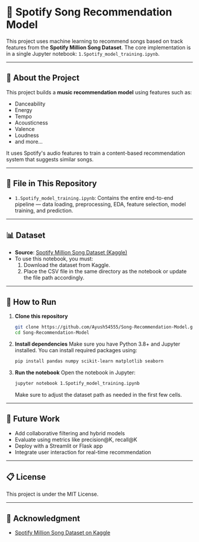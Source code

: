 # 🎵 Spotify Song Recommendation Model

This project uses machine learning to recommend songs based on track features from the **Spotify Million Song Dataset**. The core implementation is in a single Jupyter notebook: `1.Spotify_model_training.ipynb`.

---

## 📘 About the Project

This project builds a **music recommendation model** using features such as:

- Danceability  
- Energy  
- Tempo  
- Acousticness  
- Valence  
- Loudness  
- and more...

It uses Spotify's audio features to train a content-based recommendation system that suggests similar songs.

---

## 📁 File in This Repository

- `1.Spotify_model_training.ipynb`: Contains the entire end-to-end pipeline — data loading, preprocessing, EDA, feature selection, model training, and prediction.

---

## 📊 Dataset

- **Source**: [Spotify Million Song Dataset (Kaggle)](https://www.kaggle.com/datasets/notshrirang/spotify-million-song-dataset)
- To use this notebook, you must:
  1. Download the dataset from Kaggle.
  2. Place the CSV file in the same directory as the notebook or update the file path accordingly.

---

## 🚀 How to Run

1. **Clone this repository**
   ```bash
   git clone https://github.com/Ayush54555/Song-Recommendation-Model.git
   cd Song-Recommendation-Model
   ```

2. **Install dependencies**
   Make sure you have Python 3.8+ and Jupyter installed. You can install required packages using:
   ```bash
   pip install pandas numpy scikit-learn matplotlib seaborn
   ```

3. **Run the notebook**
   Open the notebook in Jupyter:
   ```bash
   jupyter notebook 1.Spotify_model_training.ipynb
   ```
   Make sure to adjust the dataset path as needed in the first few cells.

---

## 🧠 Future Work

- Add collaborative filtering and hybrid models
- Evaluate using metrics like precision@K, recall@K
- Deploy with a Streamlit or Flask app
- Integrate user interaction for real-time recommendation

---

## 📋 License

This project is under the MIT License.

---

## 🙌 Acknowledgment

- [Spotify Million Song Dataset on Kaggle](https://www.kaggle.com/datasets/notshrirang/spotify-million-song-dataset)
